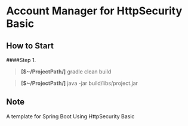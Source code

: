 Account Manager for HttpSecurity Basic
===================


How to Start
-------------------
####Step 1.
> **[$~/ProjectPath/]** gradle clean build

> **[$~/ProjectPath/]** java -jar build/libs/project.jar



Note
-------------
A template for Spring Boot Using  HttpSecurity Basic
